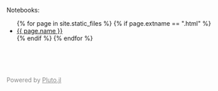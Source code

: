 Notebooks:

<ul>
    {% for page in site.static_files %}
        {% if page.extname == ".html" %}
            <li><a href="{{ page.path | absolute_url }}">{{ page.name }}</a></li>
        {% endif %}
    {% endfor %}
</ul>

<br>
<br>
<br>

<span style="opacity: .5; text-align: right;">Powered by [Pluto.jl](https://github.com/fonsp/Pluto.jl)</span>
